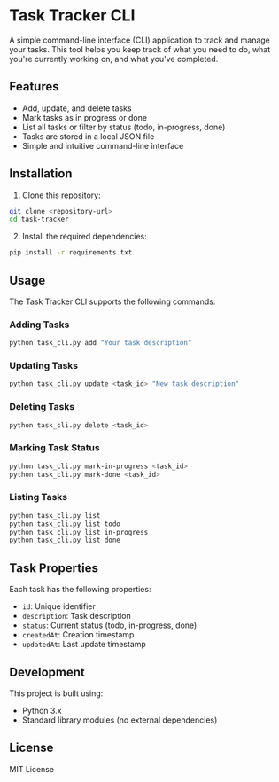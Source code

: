 # Task Tracker CLI

A simple command-line interface (CLI) application to track and manage your tasks. This tool helps you keep track of what you need to do, what you're currently working on, and what you've completed.

## Features

- Add, update, and delete tasks
- Mark tasks as in progress or done
- List all tasks or filter by status (todo, in-progress, done)
- Tasks are stored in a local JSON file
- Simple and intuitive command-line interface

## Installation

1. Clone this repository:
```bash
git clone <repository-url>
cd task-tracker
```

2. Install the required dependencies:
```bash
pip install -r requirements.txt
```

## Usage

The Task Tracker CLI supports the following commands:

### Adding Tasks
```bash
python task_cli.py add "Your task description"
```

### Updating Tasks
```bash
python task_cli.py update <task_id> "New task description"
```

### Deleting Tasks
```bash
python task_cli.py delete <task_id>
```

### Marking Task Status
```bash
python task_cli.py mark-in-progress <task_id>
python task_cli.py mark-done <task_id>
```

### Listing Tasks
```bash
python task_cli.py list               
python task_cli.py list todo            
python task_cli.py list in-progress      
python task_cli.py list done              
```

## Task Properties

Each task has the following properties:
- `id`: Unique identifier
- `description`: Task description
- `status`: Current status (todo, in-progress, done)
- `createdAt`: Creation timestamp
- `updatedAt`: Last update timestamp

## Development

This project is built using:
- Python 3.x
- Standard library modules (no external dependencies)

## License

MIT License
